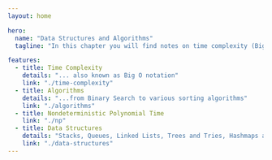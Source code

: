 ```yaml
---
layout: home

hero:
  name: "Data Structures and Algorithms"
  tagline: "In this chapter you will find notes on time complexity (Big O Notation), data structures and algorithms"

features:
  - title: Time Complexity
    details: "... also known as Big O notation"
    link: "./time-complexity"
  - title: Algorithms
    details: "...from Binary Search to various sorting algorithms"
    link: "./algorithms"
  - title: Nondeterministic Polynomial Time
    link: "./np"
  - title: Data Structures
    details: "Stacks, Queues, Linked Lists, Trees and Tries, Hashmaps and Graphs"
    link: "./data-structures"
---
```

